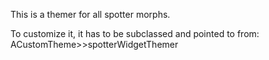 This is a themer for all spotter morphs.

To customize it, it has to be subclassed and pointed to from:
ACustomTheme>>spotterWidgetThemer